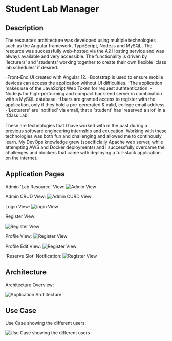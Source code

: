 # Student Lab Manager

## Description

The resource’s architecture was developed using multiple technologies such as the Angular framework, TypeScript, Node.js and MySQL.
The resource was successfully web-hosted via the A2 Hosting service and was always available and very accessible. 
The functionality is driven by 'lecturers' and 'students' working together to create their own flexible 'class lab schedules' if desired.

-Front-End UI created with Angular 12.
-Bootstrap is used to ensure mobile devices can access the application without UI difficulties.
-The application makes use of the JavaScript Web Token for request authtentication.
-Node.js for high-performing and compact back-end server in combination with a MySQL database.
-Users are granted access to register with the application, only if they hold a pre-generated & valid, college email address.
-'Lecturers' are 'notified' via email, that a 'student' has 'reserved a slot' in a 'Class Lab'.

These are technologies that I have worked with in the past during a previous software engineering internship and education. Working with these technologies was both fun and challenging and allowed me to continously learn. 
My DevOps knowledge grew (specificlally Apache web server, while attempting AWS and Docker deployments) and I successfully overcame the challenges and blockers that came with deploying a full-stack application on the internet.

## Application Pages
Admin 'Lab Resource' View:
![Admin View](https://i.imgur.com/L9JoaaA.png)

Admin CRUD View:
![Admin CURD View](https://i.imgur.com/B0dIG9i.png)

Login View:
![login View](https://i.imgur.com/GhkUxyK.png)

Register View:

![Register View](https://i.imgur.com/7uPQYlF.png)

Profile View:
![Register View](https://i.imgur.com/ILoFoQY.png)

Profile Edit View:
![Register View](https://i.imgur.com/Y2se0Sn.png)

'Reserve Slot' Notification:
![Register View](https://i.imgur.com/uCU3cvR.png)

## Architecture
Architecture Overview:

![Application Architecture](https://i.imgur.com/uErNJBP.png)

## Use Case
Use Case showing the different users:

![Use Case showing the different users](https://i.imgur.com/YpaW6NB.png)
